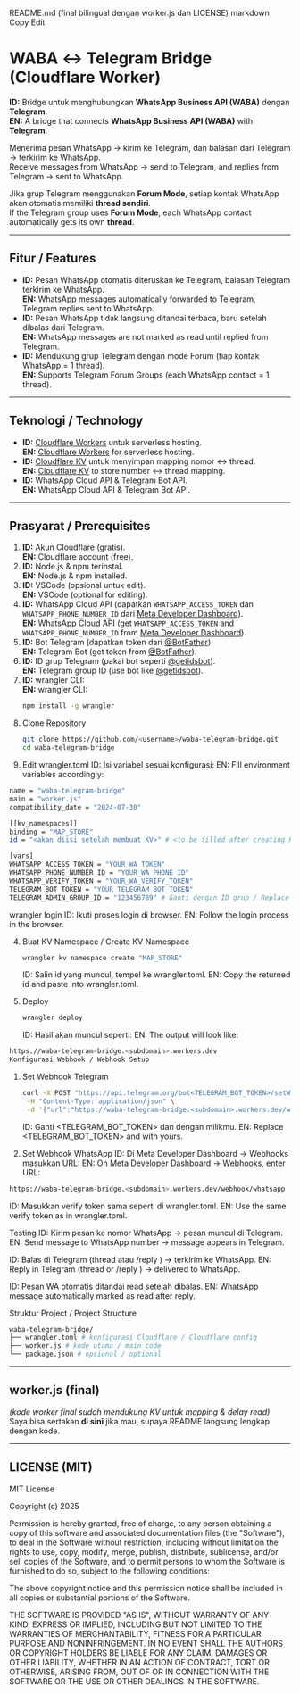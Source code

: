 README.md (final bilingual dengan worker.js dan LICENSE)
markdown
Copy
Edit

# WABA ↔ Telegram Bridge (Cloudflare Worker)

**ID:** Bridge untuk menghubungkan **WhatsApp Business API (WABA)** dengan **Telegram**.  
**EN:** A bridge that connects **WhatsApp Business API (WABA)** with **Telegram**.

Menerima pesan WhatsApp → kirim ke Telegram, dan balasan dari Telegram → terkirim ke WhatsApp.  
Receive messages from WhatsApp → send to Telegram, and replies from Telegram → sent to WhatsApp.

Jika grup Telegram menggunakan **Forum Mode**, setiap kontak WhatsApp akan otomatis memiliki **thread sendiri**.  
If the Telegram group uses **Forum Mode**, each WhatsApp contact automatically gets its own **thread**.

---

## Fitur / Features

- **ID:** Pesan WhatsApp otomatis diteruskan ke Telegram, balasan Telegram terkirim ke WhatsApp.  
  **EN:** WhatsApp messages automatically forwarded to Telegram, Telegram replies sent to WhatsApp.
- **ID:** Pesan WhatsApp tidak langsung ditandai terbaca, baru setelah dibalas dari Telegram.  
  **EN:** WhatsApp messages are not marked as read until replied from Telegram.
- **ID:** Mendukung grup Telegram dengan mode Forum (tiap kontak WhatsApp = 1 thread).  
  **EN:** Supports Telegram Forum Groups (each WhatsApp contact = 1 thread).

---

## Teknologi / Technology

- **ID:** [Cloudflare Workers](https://developers.cloudflare.com/workers/) untuk serverless hosting.  
  **EN:** [Cloudflare Workers](https://developers.cloudflare.com/workers/) for serverless hosting.
- **ID:** [Cloudflare KV](https://developers.cloudflare.com/workers/runtime-apis/kv/) untuk menyimpan mapping nomor ↔ thread.  
  **EN:** [Cloudflare KV](https://developers.cloudflare.com/workers/runtime-apis/kv/) to store number ↔ thread mapping.
- **ID:** WhatsApp Cloud API & Telegram Bot API.  
  **EN:** WhatsApp Cloud API & Telegram Bot API.

---

## Prasyarat / Prerequisites

1. **ID:** Akun Cloudflare (gratis).  
   **EN:** Cloudflare account (free).
2. **ID:** Node.js & npm terinstal.  
   **EN:** Node.js & npm installed.
3. **ID:** VSCode (opsional untuk edit).  
   **EN:** VSCode (optional for editing).
4. **ID:** WhatsApp Cloud API (dapatkan `WHATSAPP_ACCESS_TOKEN` dan `WHATSAPP_PHONE_NUMBER_ID` dari [Meta Developer Dashboard](https://developers.facebook.com/)).  
   **EN:** WhatsApp Cloud API (get `WHATSAPP_ACCESS_TOKEN` and `WHATSAPP_PHONE_NUMBER_ID` from [Meta Developer Dashboard](https://developers.facebook.com/)).
5. **ID:** Bot Telegram (dapatkan token dari [@BotFather](https://t.me/BotFather)).  
   **EN:** Telegram Bot (get token from [@BotFather](https://t.me/BotFather)).
6. **ID:** ID grup Telegram (pakai bot seperti [@getidsbot](https://t.me/getidsbot)).  
   **EN:** Telegram group ID (use bot like [@getidsbot](https://t.me/getidsbot)).
7. **ID:** wrangler CLI:  
    **EN:** wrangler CLI:
   ```bash
   npm install -g wrangler
   ```
8. Clone Repository
   ```bash
   git clone https://github.com/<username>/waba-telegram-bridge.git
   cd waba-telegram-bridge
   ```
9. Edit wrangler.toml
   ID: Isi variabel sesuai konfigurasi:
   EN: Fill environment variables accordingly:

```bash
name = "waba-telegram-bridge"
main = "worker.js"
compatibility_date = "2024-07-30"

[[kv_namespaces]]
binding = "MAP_STORE"
id = "<akan diisi setelah membuat KV>" # <to be filled after creating KV>

[vars]
WHATSAPP_ACCESS_TOKEN = "YOUR_WA_TOKEN"
WHATSAPP_PHONE_NUMBER_ID = "YOUR_WA_PHONE_ID"
WHATSAPP_VERIFY_TOKEN = "YOUR_WA_VERIFY_TOKEN"
TELEGRAM_BOT_TOKEN = "YOUR_TELEGRAM_BOT_TOKEN"
TELEGRAM_ADMIN_GROUP_ID = "123456789" # Ganti dengan ID grup / Replace with group ID 3. Login Cloudflare
```

wrangler login
ID: Ikuti proses login di browser.
EN: Follow the login process in the browser.

4. Buat KV Namespace / Create KV Namespace

   ```bash
   wrangler kv namespace create "MAP_STORE"
   ```

   ID: Salin id yang muncul, tempel ke wrangler.toml.
   EN: Copy the returned id and paste into wrangler.toml.

5. Deploy
   ```bash
   wrangler deploy
   ```
   ID: Hasil akan muncul seperti:
   EN: The output will look like:

```bash
https://waba-telegram-bridge.<subdomain>.workers.dev
Konfigurasi Webhook / Webhook Setup
```

1. Set Webhook Telegram

   ```bash
   curl -X POST "https://api.telegram.org/bot<TELEGRAM_BOT_TOKEN>/setWebhook" \
    -H "Content-Type: application/json" \
    -d '{"url":"https://waba-telegram-bridge.<subdomain>.workers.dev/webhook/telegram"}'
   ```

   ID: Ganti <TELEGRAM_BOT_TOKEN> dan <subdomain> dengan milikmu.
   EN: Replace <TELEGRAM_BOT_TOKEN> and <subdomain> with yours.

2. Set Webhook WhatsApp
   ID: Di Meta Developer Dashboard → Webhooks masukkan URL:
   EN: On Meta Developer Dashboard → Webhooks, enter URL:

```bash
https://waba-telegram-bridge.<subdomain>.workers.dev/webhook/whatsapp
```

ID: Masukkan verify token sama seperti di wrangler.toml.
EN: Use the same verify token as in wrangler.toml.

Testing
ID: Kirim pesan ke nomor WhatsApp → pesan muncul di Telegram.
EN: Send message to WhatsApp number → message appears in Telegram.

ID: Balas di Telegram (thread atau /reply <nomor> <pesan>) → terkirim ke WhatsApp.
EN: Reply in Telegram (thread or /reply <number> <message>) → delivered to WhatsApp.

ID: Pesan WA otomatis ditandai read setelah dibalas.
EN: WhatsApp message automatically marked as read after reply.

Struktur Project / Project Structure

```bash
waba-telegram-bridge/
├── wrangler.toml # konfigurasi Cloudflare / Cloudflare config
├── worker.js # kode utama / main code
└── package.json # opsional / optional
```

---

## **worker.js (final)**

_(kode worker final sudah mendukung KV untuk mapping & delay read)_  
Saya bisa sertakan **di sini** jika mau, supaya README langsung lengkap dengan kode.

---

## **LICENSE (MIT)**

MIT License

Copyright (c) 2025 <Your Name>

Permission is hereby granted, free of charge, to any person obtaining a copy
of this software and associated documentation files (the "Software"), to deal
in the Software without restriction, including without limitation the rights
to use, copy, modify, merge, publish, distribute, sublicense, and/or sell
copies of the Software, and to permit persons to whom the Software is
furnished to do so, subject to the following conditions:

The above copyright notice and this permission notice shall be included in all
copies or substantial portions of the Software.

THE SOFTWARE IS PROVIDED "AS IS", WITHOUT WARRANTY OF ANY KIND, EXPRESS OR
IMPLIED, INCLUDING BUT NOT LIMITED TO THE WARRANTIES OF MERCHANTABILITY,
FITNESS FOR A PARTICULAR PURPOSE AND NONINFRINGEMENT. IN NO EVENT SHALL THE
AUTHORS OR COPYRIGHT HOLDERS BE LIABLE FOR ANY CLAIM, DAMAGES OR OTHER
LIABILITY, WHETHER IN AN ACTION OF CONTRACT, TORT OR OTHERWISE, ARISING FROM,
OUT OF OR IN CONNECTION WITH THE SOFTWARE OR THE USE OR OTHER DEALINGS IN THE
SOFTWARE.
